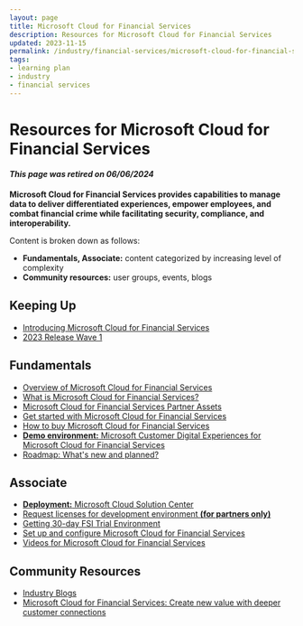```yaml
---
layout: page
title: Microsoft Cloud for Financial Services
description: Resources for Microsoft Cloud for Financial Services
updated: 2023-11-15
permalink: /industry/financial-services/microsoft-cloud-for-financial-services
tags:
- learning plan
- industry
- financial services
---
```


# Resources for Microsoft Cloud for Financial Services

#### ***This page was retired on 06/06/2024***

**Microsoft Cloud for Financial Services provides capabilities to manage data to deliver differentiated experiences, empower employees, and combat financial crime while facilitating security, compliance, and interoperability.**

Content is broken down as follows:

* **Fundamentals, Associate:** content categorized by increasing level of complexity
* **Community resources:** user groups, events, blogs

## Keeping Up

* [Introducing Microsoft Cloud for Financial Services](https://www.youtube.com/watch?v=xByz3P6FlMQ)
* [2023 Release Wave 1](https://learn.microsoft.com/en-us/industry/release-plan/2023wave1/cloud-financial-services/)

## Fundamentals

* [Overview of Microsoft Cloud for Financial Services](https://aka.ms/FinancialServices)
* [What is Microsoft Cloud for Financial Services?](https://learn.microsoft.com/en-us/industry/financial-services/overview)
* [Microsoft Cloud for Financial Services Partner Assets](https://partner.microsoft.com/en-us/asset/collection/microsoft-cloud-for-financial-services-partner-assets#/)
* [Get started with Microsoft Cloud for Financial Services](https://docs.microsoft.com/en-us/learn/paths/financial-services-in-a-day/)
* [How to buy Microsoft Cloud for Financial Services](https://learn.microsoft.com/en-us/industry/financial-services/buy)
* [**Demo environment:** Microsoft Customer Digital Experiences for Microsoft Cloud for Financial Services](https://cdx.transform.microsoft.com/experience-detail/c3325ad2-0746-4ee1-8df3-37d2eeb07141)
* [Roadmap: What's new and planned?](https://docs.microsoft.com/en-us/dynamics365-release-plan/2022wave1/industry-clouds/financial-services/planned-features)

## Associate

* [**Deployment:** Microsoft Cloud Solution Center](https://solutions.microsoft.com/Microsoft%20Cloud%20for%20Financial%20Services)
* [Request licenses for development environment **(for partners only)**](https://experience.dynamics.com/requestlicense/)
* [Getting 30-day FSI Trial Environment](https://docs.microsoft.com/en-us/learn/modules/training-environment-preparation/)
* [Set up and configure Microsoft Cloud for Financial Services](https://learn.microsoft.com/en-us/industry/financial-services/configure-cloud-for-financial-services)
* [Videos for Microsoft Cloud for Financial Services](https://learn.microsoft.com/en-us/industry/financial-services/training-videos)

## Community Resources

* [Industry Blogs](https://cloudblogs.microsoft.com/industry-blog/financial-services/)
* [Microsoft Cloud for Financial Services: Create new value with deeper customer connections](https://cloudblogs.microsoft.com/industry-blog/financial-services/2022/10/26/microsoft-cloud-for-financial-services-create-new-value-with-deeper-customer-connections/)